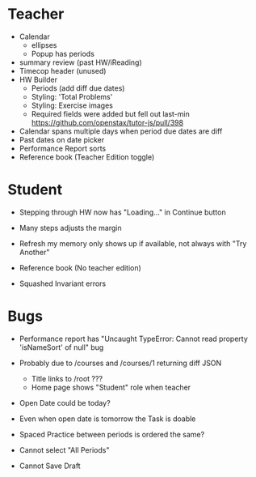 # Teacher

- Calendar
  - ellipses
  - Popup has periods
- summary review (past HW/iReading)
- Timecop header (unused)
- HW Builder
  - Periods (add diff due dates)
  - Styling: 'Total Problems'
  - Styling: Exercise images
  - Required fields were added but fell out last-min https://github.com/openstax/tutor-js/pull/398
- Calendar spans multiple days when period due dates are diff
- Past dates on date picker
- Performance Report sorts
- Reference book (Teacher Edition toggle)


# Student

- Stepping through HW now has "Loading..." in Continue button
- Many steps adjusts the margin
- Refresh my memory only shows up if available, not always with "Try Another"
- Reference book (No teacher edition)

- Squashed Invariant errors


# Bugs

- Performance report has "Uncaught TypeError: Cannot read property 'isNameSort' of null" bug
- Probably due to /courses and /courses/1 returning diff JSON
  - Title links to /root ???
  - Home page shows "Student" role when teacher
- Open Date could be today?
- Even when open date is tomorrow the Task is doable
- Spaced Practice between periods is ordered the same?

- Cannot select "All Periods"
- Cannot Save Draft
